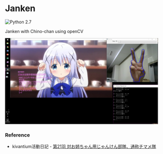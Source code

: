 # Janken

![Python 2.7](https://img.shields.io/badge/python-2.7-blue.svg)

Janken with Chino-chan using openCV

![sample](/data/sample.png)

### Reference
* kivantium活動日記 - [第21羽 対お姉ちゃん用じゃんけん部隊、通称チマメ隊](http://kivantium.hateblo.jp/entry/2015/12/21/005903)
